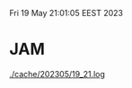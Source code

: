 Fri 19 May 21:01:05 EEST 2023
# JAM
<a href='./cache/202305/19_21.log'>./cache/202305/19_21.log</a>
